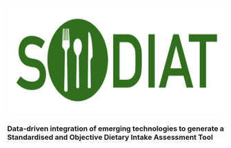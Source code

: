 <p align="center">
  <img width="700" height="250" src="../sodiat_banner_logo.png">
</p>

### Data-driven integration of emerging technologies to generate a Standardised and Objective Dietary Intake Assessment Tool

